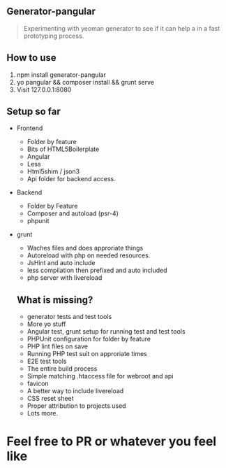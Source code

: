 ## Generator-pangular

> Experimenting with yeoman generator to see if it can help a in a fast prototyping process.


## How to use

1. npm install generator-pangular 
2. yo pangular && composer install && grunt serve
3. Visit 127.0.0.1:8080

## Setup so far
- Frontend
  - Folder by feature
  - Bits of HTML5Boilerplate
  - Angular
  - Less
  - Html5shim / json3
  - Api folder for backend access.

- Backend
  - Folder by Feature
  - Composer and autoload (psr-4)
  - phpunit

- grunt
  - Waches files and does approriate things
  - Autoreload with php on needed resources.
  - JsHint and auto include
  - less compilation then prefixed and auto included
  - php server with livereload

  ## What is missing?
  - generator tests and test tools
  - More yo stuff
  - Angular test, grunt setup for running test and test tools
  - PHPUnit configuration for folder by feature
  - PHP lint files on save
  - Running PHP test suit on approriate times
  - E2E test tools
  - The entire build process
  - Simple matching .htaccess file for webroot and api
  - favicon
  - A better way to include livereload
  - CSS reset sheet
  - Proper attribution to projects used
  - Lots more.


Feel free to PR or whatever you feel like
=======
